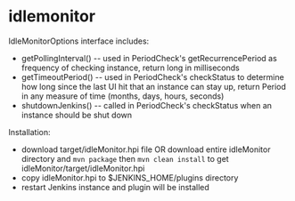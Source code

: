 # idlemonitor

IdleMonitorOptions interface includes:
  - getPollingInterval() -- used in PeriodCheck's getRecurrencePeriod as frequency of checking instance, return long in milliseconds
  - getTimeoutPeriod() -- used in PeriodCheck's checkStatus to determine how long since the last UI hit that an instance can stay up, return Period in any measure of time (months, days, hours, seconds)
  - shutdownJenkins() -- called in PeriodCheck's checkStatus when an instance should be shut down


Installation:
  - download target/idleMonitor.hpi file OR download entire idleMonitor directory and `mvn package` then `mvn clean install` to get idleMonitor/target/idleMonitor.hpi
  - copy idleMonitor.hpi to $JENKINS_HOME/plugins directory
  - restart Jenkins instance and plugin will be installed


